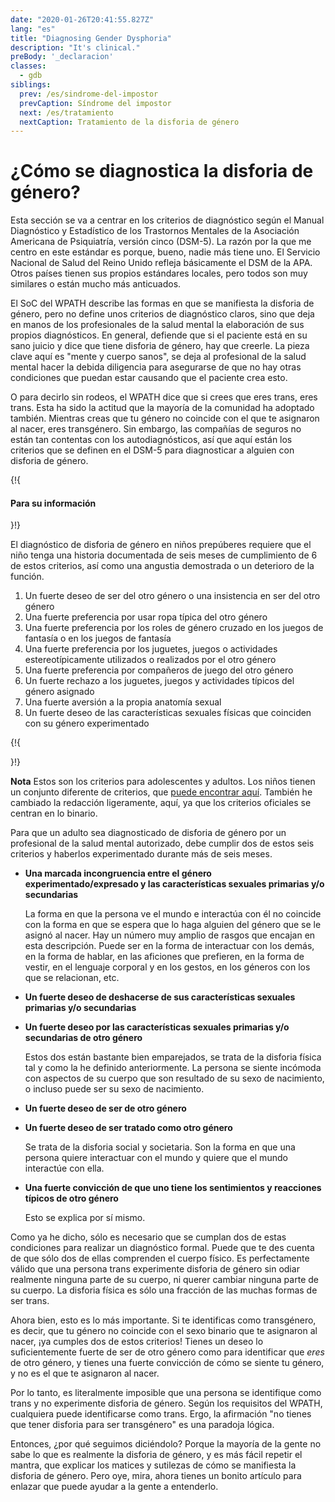 ```yaml
---
date: "2020-01-26T20:41:55.827Z"
lang: "es"
title: "Diagnosing Gender Dysphoria"
description: "It's clinical."
preBody: '_declaracion'
classes:
  - gdb
siblings:
  prev: /es/sindrome-del-impostor
  prevCaption: Síndrome del impostor
  next: /es/tratamiento
  nextCaption: Tratamiento de la disforia de género
---
```


# ¿Cómo se diagnostica la disforia de género?

Esta sección se va a centrar en los criterios de diagnóstico según el Manual Diagnóstico y Estadístico de los Trastornos Mentales de la Asociación Americana de Psiquiatría, versión cinco (DSM-5). La razón por la que me centro en este estándar es porque, bueno, nadie más tiene uno. El Servicio Nacional de Salud del Reino Unido refleja básicamente el DSM de la APA. Otros países tienen sus propios estándares locales, pero todos son muy similares o están mucho más anticuados.

El SoC del WPATH describe las formas en que se manifiesta la disforia de género, pero no define unos criterios de diagnóstico claros, sino que deja en manos de los profesionales de la salud mental la elaboración de sus propios diagnósticos. En general, defiende que si el paciente está en su sano juicio y dice que tiene disforia de género, hay que creerle. La pieza clave aquí es "mente y cuerpo sanos", se deja al profesional de la salud mental hacer la debida diligencia para asegurarse de que no hay otras condiciones que puedan estar causando que el paciente crea esto.

O para decirlo sin rodeos, el WPATH dice que si crees que eres trans, eres trans. Esta ha sido la actitud que la mayoría de la comunidad ha adoptado también. Mientras creas que tu género no coincide con el que te asignaron al nacer, eres transgénero. Sin embargo, las compañías de seguros no están tan contentas con los autodiagnósticos, así que aquí están los criterios que se definen en el DSM-5 para diagnosticar a alguien con disforia de género.

{!{ <div class="gutter d-md-block d-sm-none"><div class="card"><div class="card-body"><h4 class="card-title">Para su información</h4> }!}

El diagnóstico de disforia de género en niños prepúberes requiere que el niño tenga una historia documentada de seis meses de cumplimiento de 6 de estos criterios, así como una angustia demostrada o un deterioro de la función.

1. Un fuerte deseo de ser del otro género o una insistencia en ser del otro género
2. Una fuerte preferencia por usar ropa típica del otro género
3. Una fuerte preferencia por los roles de género cruzado en los juegos de fantasía o en los juegos de fantasía
4. Una fuerte preferencia por los juguetes, juegos o actividades estereotípicamente utilizados o realizados por el otro género
5. Una fuerte preferencia por compañeros de juego del otro género
6. Un fuerte rechazo a los juguetes, juegos y actividades típicos del género asignado
7. Una fuerte aversión a la propia anatomía sexual
8. Un fuerte deseo de las características sexuales físicas que coinciden con su género experimentado

{!{ </div></div></div> }!}

**Nota** Estos son los criterios para adolescentes y adultos. Los niños tienen un conjunto diferente de criterios, que [puede encontrar aquí](https://www.psychiatry.org/patients-families/gender-dysphoria/what-is-gender-dysphoria). También he cambiado la redacción ligeramente, aquí, ya que los criterios oficiales se centran en lo binario.

Para que un adulto sea diagnosticado de disforia de género por un profesional de la salud mental autorizado, debe cumplir dos de estos seis criterios y haberlos experimentado durante más de seis meses.

- **Una marcada incongruencia entre el género experimentado/expresado y las características sexuales primarias y/o secundarias**

  La forma en que la persona ve el mundo e interactúa con él no coincide con la forma en que se espera que lo haga alguien del género que se le asignó al nacer. Hay un número muy amplio de rasgos que encajan en esta descripción. Puede ser en la forma de interactuar con los demás, en la forma de hablar, en las aficiones que prefieren, en la forma de vestir, en el lenguaje corporal y en los gestos, en los géneros con los que se relacionan, etc.

- **Un fuerte deseo de deshacerse de sus características sexuales primarias y/o secundarias**
- **Un fuerte deseo por las características sexuales primarias y/o secundarias de otro género**
  
  Estos dos están bastante bien emparejados, se trata de la disforia física tal y como la he definido anteriormente. La persona se siente incómoda con aspectos de su cuerpo que son resultado de su sexo de nacimiento, o incluso puede ser su sexo de nacimiento.

- **Un fuerte deseo de ser de otro género**
- **Un fuerte deseo de ser tratado como otro género**

  Se trata de la disforia social y societaria. Son la forma en que una persona quiere interactuar con el mundo y quiere que el mundo interactúe con ella.

- **Una fuerte convicción de que uno tiene los sentimientos y reacciones típicos de otro género**

  Esto se explica por sí mismo.

Como ya he dicho, sólo es necesario que se cumplan dos de estas condiciones para realizar un diagnóstico formal. Puede que te des cuenta de que sólo dos de ellas comprenden el cuerpo físico. Es perfectamente válido que una persona trans experimente disforia de género sin odiar realmente ninguna parte de su cuerpo, ni querer cambiar ninguna parte de su cuerpo. La disforia física es sólo una fracción de las muchas formas de ser trans.

Ahora bien, esto es lo más importante. Si te identificas como transgénero, es decir, que tu género no coincide con el sexo binario que te asignaron al nacer, ¡ya cumples dos de estos criterios! Tienes un deseo lo suficientemente fuerte de ser de otro género como para identificar que *eres* de otro género, y tienes una fuerte convicción de cómo se siente tu género, y no es el que te asignaron al nacer.

Por lo tanto, es literalmente imposible que una persona se identifique como trans y no experimente disforia de género. Según los requisitos del WPATH, cualquiera puede identificarse como trans. Ergo, la afirmación "no tienes que tener disforia para ser transgénero" es una paradoja lógica.

Entonces, ¿por qué seguimos diciéndolo? Porque la mayoría de la gente no sabe lo que es realmente la disforia de género, y es más fácil repetir el mantra, que explicar los matices y sutilezas de cómo se manifiesta la disforia de género. Pero oye, mira, ahora tienes un bonito artículo para enlazar que puede ayudar a la gente a entenderlo.
